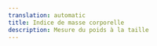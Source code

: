 ```yaml
---
translation: automatic
title: Indice de masse corporelle
description: Mesure du poids à la taille
---
```

